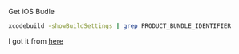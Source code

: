 Get iOS Budle

```bash
xcodebuild -showBuildSettings | grep PRODUCT_BUNDLE_IDENTIFIER
```

I got it from [here](https://stackoverflow.com/questions/32446065/xcode-script-get-bundle-id-from-build-settings-instead-of-info-plist)
